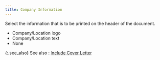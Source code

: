 ```yaml
---
title: Company Information
---
```



Select the information that is to be printed on the header of the document.

- Company/Location  logo
- Company/Location  text
- None



{:.see_also}
See also
: [Include  Cover Letter](JavaScript:RelatedTopics1.Click())
